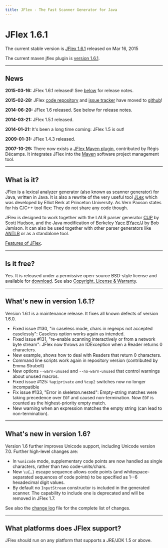 ```yaml
---
title: JFlex - The Fast Scanner Generator for Java
---
```


# JFlex 1.6.1

The current stable version is [JFlex 1.6.1](download.html) released on Mar 16, 2015

The current maven jflex plugin is [version 1.6.1](download.html).

----------------------------

## News

**2015-03-16:** JFlex 1.6.1 released! See <a href="#notes">below</a> for release notes.

**2015-02-28:** JFlex [code repository][0] and [issue tracker][1] have moved to [github][2]!

**2014-06-20:** JFlex 1.6 released. See below for release notes.

**2014-03-21:** JFlex 1.5.1 released.

**2014-01-21:** It's been a long time coming: JFlex 1.5 is out!

**2009-01-31:** JFlex 1.4.3 released. 

**2007-10-29:** There now exists a [JFlex Maven plugin][3], contributed by
R&eacute;gis D&eacute;camps. It integrates JFlex into the [Maven][4] software
project management tool.

----------------------------

<a name="about"></a>

## What is it?

JFlex is a lexical analyzer generator (also known as scanner generator) for
Java, written in Java. It is also a rewrite of the very useful tool [JLex][5]
which was developed by Elliot Berk at Princeton University. As Vern Paxson
states for his C/C++ tool flex: They do not share any code though.

JFlex is designed to work together with the LALR parser generator [CUP][6] by
Scott Hudson, and the Java modification of Berkeley [Yacc BYacc/J][7] by Bob
Jamison. It can also be used together with other parser generators like
[ANTLR][8] or as a standalone tool.

[Features of JFlex](features.html).


----------------------------

## Is it free?
Yes. It is released under a permissive open-source BSD-style license and available for [download](download.html). See also [Copyright, License & Warranty](copying.html). 

----------------------------

<a name="notes"></a>

## What's new in version 1.6.1?

Version 1.6.1 is a maintenance release. It fixes all known defects of version 1.6.0.

 * Fixed issue #130, "in caseless mode, chars in regexps not accepted caselessly": Caseless option works again as intended.
 * Fixed issue #131, "re-enable scanning interactively or from a network byte stream": JFlex now throws an IOException when a Reader returns 0 characters.
 * New example, shows how to deal with Readers that return 0 characters.
 * Command line scripts work again in repository version (contributed by Emma Strubell)
 * New options `--warn-unused` and `--no-warn-unused` that control warnings about unused macros.
 * Fixed issue #125: `%apiprivate` and `%cup2` switches now no longer incompatible
 * Fix issue #133, "Error in skeleton.nested": Empty-string matches were taking precedence over `EOF` and caused non-termination. Now `EOF` is counted as the highest-priority empty match.
 * New warning when an expression matches the empty string (can lead to non-termination).

----------------------------


## What's new in version 1.6?

Version 1.6 further improves Unicode support, including Unicode version 7.0.
Further high-level changes are:

 * In `%unicode` mode, supplementary code points are now handled as single characters, rather than two code-units/chars.
 * New `\u{…}` escape sequence allows code points (and whitespace-separated sequences of code points) to be specified as 1--6 hexadecimal digit values.
 * By default no `InputStream` constructor is included in the generated scanner. The capability to include one is deprecated and will be removed in JFlex 1.7.


See also the [change log](history.html) file for the complete list of changes.


----------------------------

## What platforms does JFlex support?

JFlex should run on any platform that supports a JRE/JDK 1.5 or above.


[0]: https://github.com/jflex-de/jflex/
[1]: https://github.com/jflex-de/jflex/issues/
[2]: https://github.com/jflex-de/
[3]: http://jflex.sourceforge.net/jflex-maven-plugin/
[4]: http://maven.apache.org/
[5]: http://www.cs.princeton.edu/~appel/modern/java/JLex/
[6]: http://www.cs.princeton.edu/~appel/modern/java/CUP/
[7]: http://byaccj.sourceforge.net
[8]: http://www.antlr.org

